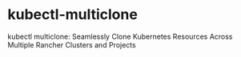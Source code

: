 # kubectl-multiclone
kubectl multiclone: Seamlessly Clone Kubernetes Resources Across Multiple Rancher Clusters and Projects
